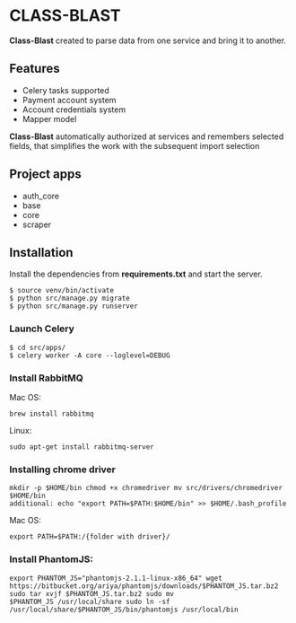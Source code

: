 # CLASS-BLAST

**Class-Blast** created to parse data from one service and bring it to another.


## Features
- Celery tasks supported
- Payment account system
- Account credentials system
- Mapper model

**Class-Blast** automatically authorized at services and remembers selected fields, that simplifies the work with the subsequent import selection

## Project apps

- auth_core
- base
- core
- scraper

## Installation

Install the dependencies from **requirements.txt** and start the server.

    $ source venv/bin/activate
    $ python src/manage.py migrate
    $ python src/manage.py runserver

### Launch Celery 

    $ cd src/apps/
    $ celery worker -A core --loglevel=DEBUG

### Install RabbitMQ

Mac OS:

    brew install rabbitmq

Linux:

    sudo apt-get install rabbitmq-server

### Installing chrome driver

    mkdir -p $HOME/bin chmod +x chromedriver mv src/drivers/chromedriver $HOME/bin
    additional: echo "export PATH=$PATH:$HOME/bin" >> $HOME/.bash_profile

Mac OS: 

    export PATH=$PATH:/{folder with driver}/

### Install PhantomJS:

    export PHANTOM_JS="phantomjs-2.1.1-linux-x86_64" wget https://bitbucket.org/ariya/phantomjs/downloads/$PHANTOM_JS.tar.bz2 sudo tar xvjf $PHANTOM_JS.tar.bz2 sudo mv 
    $PHANTOM_JS /usr/local/share sudo ln -sf /usr/local/share/$PHANTOM_JS/bin/phantomjs /usr/local/bin



